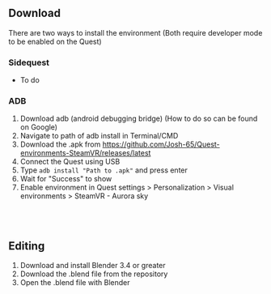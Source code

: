 ## Download
There are two ways to install the environment (Both require developer mode to be enabled on the Quest)

### Sidequest
- To do  

### ADB
1. Download adb (android debugging bridge) (How to do so can be found on Google)
2. Navigate to path of adb install in Terminal/CMD
3. Download the .apk from https://github.com/Josh-65/Quest-environments-SteamVR/releases/latest
4. Connect the Quest using USB
5. Type `adb install "Path to .apk"` and press enter
6. Wait for "Success" to show
7. Enable environment in Quest settings > Personalization > Visual environments > SteamVR - Aurora sky


<br></br>
## Editing
1. Download and install Blender 3.4 or greater
2. Download the .blend file from the repository
3. Open the .blend file with Blender
